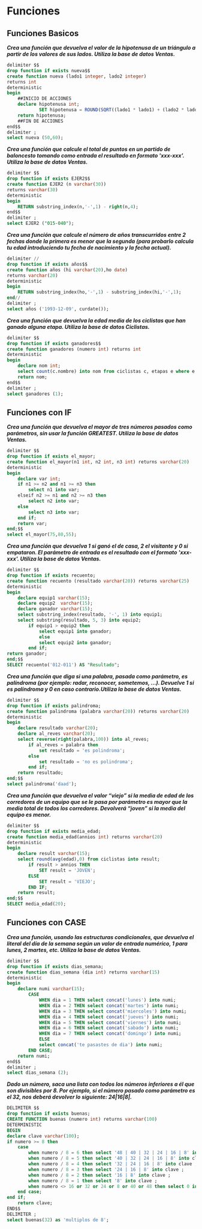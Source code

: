 # Funciones

## Funciones Basicos

***Crea una función que devuelva el valor de la hipotenusa de un triángulo a partir de los valores de sus lados. Utiliza la base de datos Ventas.***

```sql
delimiter $$
drop function if exists nueva$$
create function nueva (lado1 integer, lado2 integer)
returns int
deterministic
begin
    ##INICIO DE ACCIONES
    declare hipotenusa int;
            SET hipotenusa = ROUND(SQRT((lado1 * lado1) + (lado2 * lado2)), 0);
    return hipotenusa;
    ##FIN DE ACCIONES
end$$
delimiter ;
select nueva (50,60);
```

***Crea una función que calcule el total de puntos en un partido de baloncesto tomando como entrada el resultado en formato 'xxx-xxx'. Utiliza la base de datos Ventas.***

```sql
delimiter $$
drop function if exists EJER2$$
create function EJER2 (n varchar(30))
returns varchar(30)
deterministic
begin
    RETURN substring_index(n,'-',1) - right(n,4);
end$$
delimiter ;
select EJER2 ("015-040");
```

***Crea una función que calcule el número de años transcurridos entre 2 fechas donde la primera es menor que la segunda (para probarlo calcula tu edad introduciendo tu fecha de nacimiento y la fecha actual).***

```sql
delimiter //
drop function if exists años$$
create function años (hi varchar(20),ho date)
returns varchar(20)
deterministic
begin
    RETURN substring_index(ho,'-',1) - substring_index(hi,'-',1);
end//
delimiter ;
select años ('1993-12-09', curdate());
```

***Crea una función  que devuelva  la edad media de los ciclistas que han ganado alguna etapa. Utiliza la base de datos Ciclistas.***

```sql
delimiter $$
drop function if exists ganadores$$
create function ganadores (numero int) returns int
deterministic
begin
    declare nom int;
    select count(c.nombre) into nom from ciclistas c, etapas e where e.dorsalganador > numero and e.dorsalganador = c.dorsal;
    return nom;
end$$
delimiter ; 
select ganadores (1);
```
## Funciones con IF

***Crea una función que devuelva el mayor de tres números pasados como parámetros, sin usar la función GREATEST. Utiliza la base de datos Ventas.***

```sql
delimiter $$
drop function if exists el_mayor;
create function el_mayor(n1 int, n2 int, n3 int) returns varchar(20)
deterministic
begin
    declare var int;
    if n1 >= n2 and n1 >= n3 then 
        select n1 into var;
    elseif n2 >= n1 and n2 >= n3 then 
        select n2 into var;
    else 
        select n3 into var;
    end if;
    return var;
end;$$
select el_mayor(75,80,55);
```

***Crea una función que devuelva 1 si ganó el de casa, 2 el visitante y 0 si empataron. El parámetro de entrada es el resultado con el formato 'xxx-xxx'. Utiliza la base de datos Ventas.***

```sql
delimiter $$
drop function if exists recuento;
create function recuento (resultado varchar(20)) returns varchar(25)
deterministic
begin
    declare equip1 varchar(15);
    declare equip2  varchar(15);
    declare ganador varchar(15);
    select substring_index(resultado, '-', 1) into equip1;
    select substring(resultado, 5, 3) into equip2;
        if equip1 > equip2 then 
            select equip1 into ganador;
            else 
            select equip2 into ganador;
        end if;
return ganador;
end;$$
SELECT recuento('012-011') AS "Resultado";
```

***Crea una función que diga si una palabra, pasada como parámetro, es palíndroma (por ejemplo: radar, reconocer, sometemos,  ...). Devuelve 1 si es palíndroma y 0 en caso contrario.Utiliza la base de datos Ventas.***

```sql
delimiter $$
drop function if exists palindroma;
create function palindroma (palabra varchar(20)) returns varchar(20)
deterministic
begin
    declare resultado varchar(20);
    declare al_reves varchar(20);
    select reverse(right(palabra,100)) into al_reves;
        if al_reves = palabra then 
            set resultado = 'es polindroma';
        else
            set resultado = 'no es polindroma';
        end if;
    return resultado;
end;$$
select palindroma('daad');
```

***Crea una función que devuelva el valor “viejo” si la media de edad de los corredores de un equipo que se le pasa por parámetro es mayor que la media total de todos los corredores. Devolverá “joven” si la media del equipo es menor.***

```sql
delimiter $$
drop function if exists media_edad;
create function media_edad(annios int) returns varchar(20)
deterministic
begin
    declare result varchar(15);
    select round(avg(edad),0) from ciclistas into result;
        if result > annios THEN 
            SET result = 'JOVEN';
        ELSE 
            SET result = 'VIEJO';
        END IF;
    return result;
end;$$
SELECT media_edad(20);
```

## Funciones con CASE

***Crea una función, usando las estructuras condicionales, que devuelva el literal del día de la semana según un valor de entrada numérico, 1 para lunes, 2 martes, etc. Utiliza la base de datos Ventas.***

```sql
delimiter $$
drop function if exists dias_semana;
create function dias_semana (dia int) returns varchar(15)
deterministic
begin
    declare numi varchar(15);
        CASE
            WHEN dia = 1 THEN select concat('lunes') into numi;
            WHEN dia = 2 THEN select concat('martes') into numi;
            WHEN dia = 3 THEN select concat('miercoles') into numi;
            WHEN dia = 4 THEN select concat('jueves') into numi;
            WHEN dia = 5 THEN select concat('viernes') into numi;
            WHEN dia = 6 THEN select concat('sabado') into numi;
            WHEN dia = 7 THEN select concat('domingo') into numi;
            ELSE 
            select concat('te pasastes de dia') into numi;
        END CASE;
    return numi;
end$$
delimiter ; 
select dias_semana (2);
```

***Dado un número, saca una lista con todos los números inferiores a él que son divisibles por 8. Por ejemplo, si el número pasado como parámetro es el 32, nos deberá devolver lo siguiente: 24|16|8|.***

```sql
DELIMITER $$
drop function if exists buenas;
CREATE FUNCTION buenas (numero int) returns varchar(100)
DETERMINISTIC
BEGIN
declare clave varchar(100);
if numero >= 8 then 
	case
		when numero / 8 = 6 then select '48 | 40 | 32 | 24 | 16 | 8' into clave;
		when numero / 8 = 5 then select '40 | 32 | 24 | 16 | 8' into clave ;
		when numero / 8 = 4 then select '32 | 24 | 16 | 8' into clave ;
		when numero / 8 = 3 then select '24 | 16 | 8' into clave ;
		when numero / 8 = 2 then select '16 | 8' into clave ;
		when numero / 8 = 1 then select '8' into clave ;
        when numero <> 16 or 32 or 24 or 8 or 40 or 48 then select 0 into clave;
	end case;
end if;
    return clave;
END$$
DELIMITER ;
select buenas(32) as 'multiplos de 8';
```